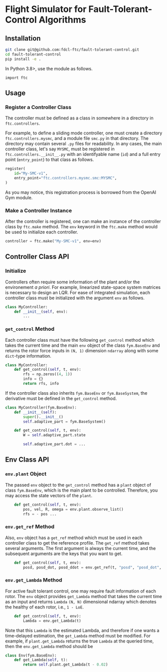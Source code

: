 # Flight Simulator for Fault-Tolerant-Control Algorithms

## Installation

```bash
git clone git@github.com:fdcl-ftc/fault-tolerant-control.git
cd fault-tolerant-control
pip install -e .
```

In Python 3.8>, use the module as follows.
```
import ftc
```

## Usage

### Register a Controller Class

The controller must be defined as a class in somewhere in a directory in `ftc.controllers`.

For example, to define a sliding mode controller, one must create a directory `ftc.controllers.mysmc`, and a module file `smc.py` in that directory.
The directory may contain several `.py` files for readability.
In any cases, the main controller class, let's say `MYSMC`, must be registered in `ftc.controllers.__init__.py` with an identifyable name (`id`) and a full entry point (`entry_point`) to that class as follows.

```python
register(
    id="My-SMC-v1",
    entry_point="ftc.controllers.mysmc.smc:MYSMC",
)
```

As you may notice, this registration process is borrowed from the OpenAI Gym module.

### Make a Controller Instance

After the controller is registered, one can make an instance of the controller class by `ftc.make` method.
The `env` keyword in the `ftc.make` method would be used to initialize each controller.

```python
controller = ftc.make("My-SMC-v1", env=env)
```

## Controller Class API

### Initialize

Controllers often require some information of the plant and/or the environement *a priori*.
For example, linearized state-space system matrices is necessary to design an LQR.
For ease of integrated simulation, each controller class must be initialized with the argument ``env`` as follows.

```python
class MyController:
    def __init__(self, env):
        ...
```

### `get_control` Method

Each controller class must have the following `get_control` method which takes the current time and the main `env` object of the class `fym.BaseEnv` and returns the rotor force inputs in `(N, 1)` dimension `ndarray` along with some `dict`-type information.

```python
class MyController:
    def get_control(self, t, env):
        rfs = np.zeros((4, 1))
        info = {}
        return rfs, info
```

If the controller class also inherits `fym.BaseEnv` or `fym.BaseSystem`, the derivative must be defined in the `get_control` method.

```python
class MyController(fym.BaseEnv):
    def __init__(self):
        super().__init__()
        self.adaptive_part = fym.BaseSystem()

    def get_control(self, t, env):
        W = self.adaptive_part.state

        self.adaptive_part.dot = ...
```

## Env Class API

### `env.plant` Object

The passed `env` object to the `get_control` method has a `plant` object of class `fym.BaseEnv`, which is the main plant to be controlled.
Therefore, you may access the state vectors of the `plant`.

```python
    def get_control(self, t, env):
        pos, vel, R, omega = env.plant.observe_list()
        rfs = - pos ... 
```

### `env.get_ref` Method

Also, `env` object has a `get_ref` method which must be used in each controller class to get the reference profile.
The `get_ref` method takes several arguments.
The first argument is always the current time, and the subsequent arguments are the keys that you want to get.

```python
    def get_control(self, t, env):
        posd, posd_dot, posd_ddot = env.get_ref(t, "posd", "posd_dot", "posd_ddot")
```

### `env.get_Lambda` Method

For active fault tolerant control, one may require fault information of each rotor.
The `env` object provides `get_Lambda` method that takes the current time as an input and returns `Lambda` `(N, N)` dimensional ndarray which denotes the healthy of each rotor, i.e., `1 - LoE`.

```python
    def get_control(self, t, env):
        Lambda = env.get_Lambda(t)
```

Note that this `Lambda` is the estimated Lambda, and therefore if one wants a time-delayed estimation, the `get_Lambda` method must be modified.
For example, if `plant.get_Lambda` returns the true `Lambda` at the queried time, then the `env.get_Lambda` method should be

```python
class Env(fym.BaseEnv):
    def get_Lambda(self, t):
        return self.plant.get_Lambda(t - 0.02)
```
